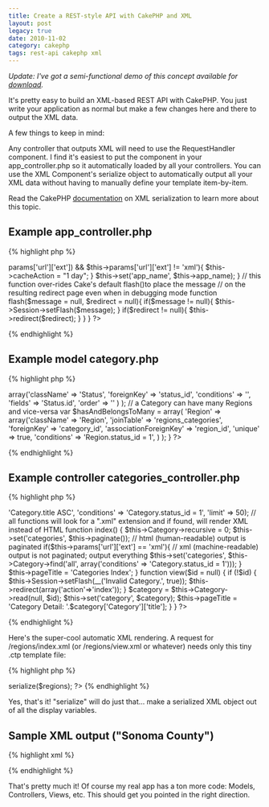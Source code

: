 ```yaml
---
title: Create a REST-style API with CakePHP and XML
layout: post
legacy: true
date: 2010-11-02
category: cakephp
tags: rest-api cakephp xml
---
```


*Update: I've got a semi-functional demo of this concept available for [download](https://github.com/quinns/REST-API).*

It's pretty easy to build an XML-based REST API with CakePHP. You just write your application as normal but make a few changes here and there to output the XML data. <!--more--> 

A few things to keep in mind:

Any controller that outputs XML will need to use the RequestHandler component. I find it's easiest to put the component in your app_controller.php so it automatically loaded by all your controllers.
You can use the XML Component's serialize object to automatically output all your XML data without having to manually define your template item-by-item.

Read the CakePHP [documentation](https://web.archive.org/web/20111210070413/http://book.cakephp.org/view/569/serialize) on XML serialization to learn more about this topic.

## Example app_controller.php

{% highlight php %}
<?php
 class AppController extends Controller {        
       var $helpers = array('Html', 'Text', 'Cache', 'Javascript', 'Ajax');
     var $components = array('RequestHandler');    // very important!
     var $live_site = 'http://rest-api.quinnsupplee.com';
     var $app_name = 'REST API with XML and CakePHP Demo ';
       function beforeRender(){ 
          if(isset($this->params['url']['ext']) && $this->params['url']['ext'] != 'xml'){
                $this->cacheAction = "1 day";
         }
          $this->set('app_name', $this->app_name);
       }
 
       // this function over-rides Cake's default flash()to place the message
        // on the resulting redirect page even when in debugging mode
      function flash($message = null, $redirect = null){ 
                if($message != null){
              $this->Session->setFlash($message);
          }
          if($redirect != null){
             $this->redirect($redirect);
         }
      }
  }
?>
{% endhighlight %}

## Example model category.php

{% highlight php %}
<?php
class Category extends AppModel {
   var $name = 'Category';
  // we have a Status associatiation that can be used to toggle display of various pieces of data on or off
  var $belongsTo = array(
            'Status' => array('className' => 'Status',
                             'foreignKey' => 'status_id',
                                'conditions' => '',
                             'fields' => 'Status.id',
                                'order' => ''
           )
  );
 // a Category can have many Regions and vice-versa
 var $hasAndBelongsToMany = array(
          'Region' => array('className' => 'Region',
                     'joinTable' => 'regions_categories',
                        'foreignKey' => 'category_id',
                      'associationForeignKey' => 'region_id',
                     'unique' => true,
                     'conditions' => 'Region.status_id = 1',
         )
 
 );
 
}
?>
{% endhighlight %}

## Example controller categories_controller.php

{% highlight php %}
<?php
class CategoriesController extends AppController {
  var $name = 'Categories'; 
  var $uses = array('Category', 'Region', 'RegionsCategory');
  var $paginate = array('order' => 'Category.title ASC', 'conditions' => 'Category.status_id = 1', 'limit' => 50);
 
   // all functions will look for a ".xml" extension and if found, will render XML instead of HTML
  function index() {
     $this->Category->recursive = 0;
      $this->set('categories', $this->paginate()); // html (human-readable) output is paginated
      if($this->params['url']['ext'] == 'xml'){ // xml (machine-readable) output is not paginated; output everything
            $this->set('categories', $this->Category->find('all', array('conditions' => 'Category.status_id = 1')));
       }
      $this->pageTitle = 'Categories Index';
    }
 
 function view($id = null) {
        if (!$id) {
            $this->Session->setFlash(__('Invalid Category.', true));
           $this->redirect(array('action'=>'index'));
       }
      $category = $this->Category->read(null, $id);
        $this->set('category', $category);
        $this->pageTitle = 'Category Detail: '.$category['Category']['title'];
    }
}
?>
{% endhighlight %}

Here's the super-cool automatic XML rendering. A request for /regions/index.xml (or /regions/view.xml or whatever) needs only this tiny .ctp template file:

{% highlight php %}
<regions>
  <?php echo $xml->serialize($regions); ?>
</regions>
{% endhighlight %}

Yes, that's it! "serialize" will do just that... make a serialized XML object out of all the display variables.

## Sample XML output ("Sonoma County")

{% highlight xml %}
<?xml version="1.0" encoding="UTF-8" ?>
<region>
<region id="7" title="Sonoma County" abbreviation_1="so" abbreviation_2="sonoma" created="2009-11-17 15:08:51" modified="2010-01-20 12:36:06" status_id="1" alias="sonoma">
<status id="1"/>
<city id="1" name="Annapolis" created="2009-03-23 10:47:22" modified="2009-04-05 08:30:44" region_id="7"/>
<city id="2" name="Bodega" created="2009-03-23 10:50:06" modified="2009-03-23 10:50:06" region_id="7"/>
<city id="3" name="Bodega Bay" created="2009-03-23 10:50:12" modified="2009-03-23 10:50:12" region_id="7"/>
<city id="4" name="Boyes Hot Springs" created="2009-03-23 10:50:18" modified="2009-03-23 10:50:18" region_id="7"/>
<city id="5" name="Camp Meeker" created="2009-03-23 10:50:24" modified="2009-03-23 10:50:24" region_id="7"/>
<city id="7" name="Cazadero" created="2009-03-23 10:50:24" modified="2009-03-23 10:50:24" region_id="7"/>
<city id="8" name="Cloverdale" created="2009-03-23 10:50:24" modified="2009-03-23 10:50:24" region_id="7"/>
<city id="9" name="Cotati" created="2009-03-23 10:50:24" modified="2009-03-23 10:50:24" region_id="7"/>
<city id="10" name="Duncans Mills" created="2009-03-23 10:50:24" modified="2009-03-23 10:50:24" region_id="7"/>
<city id="11" name="El Verano" created="2009-03-23 10:50:24" modified="2009-03-23 11:59:41" region_id="7"/>
<city id="12" name="Eldridge" created="2009-03-23 10:50:24" modified="2009-03-23 10:50:24" region_id="7"/>
<city id="13" name="Forestville" created="2009-03-23 10:50:24" modified="2009-03-23 10:50:24" region_id="7"/>
<city id="14" name="Freestone" created="2009-03-23 10:50:24" modified="2009-03-23 10:50:24" region_id="7"/>
<city id="15" name="Fulton" created="2009-03-23 10:50:24" modified="2009-03-23 10:50:24" region_id="7"/>
<city id="16" name="Geyserville" created="2009-03-23 10:50:24" modified="2009-03-23 10:50:24" region_id="7"/>
<city id="17" name="Glen Ellen" created="2009-03-23 10:50:24" modified="2009-03-23 10:50:24" region_id="7"/>
<city id="18" name="Graton" created="2009-03-23 10:50:24" modified="2009-03-23 10:50:24" region_id="7"/>
<city id="19" name="Gualala" created="2009-03-23 10:50:24" modified="2009-03-23 10:50:24" region_id="7"/>
<city id="20" name="Guerneville" created="2009-03-23 10:50:24" modified="2009-03-23 10:50:24" region_id="7"/>
<city id="21" name="Healdsburg" created="2009-03-23 10:50:24" modified="2009-03-23 10:50:24" region_id="7"/>
<city id="22" name="Jenner" created="2009-03-23 10:50:24" modified="2009-03-23 10:50:24" region_id="7"/>
<city id="23" name="Kenwood" created="2009-03-23 10:50:24" modified="2009-03-23 10:50:24" region_id="7"/>
<city id="230" name="Middletown" created="2009-11-21 22:36:17" modified="2009-11-21 22:36:17" region_id="7"/>
<city id="24" name="Monte Rio" created="2009-03-23 10:50:24" modified="2009-03-23 10:50:24" region_id="7"/>
<city id="25" name="Occidental" created="2009-03-23 10:50:24" modified="2009-03-23 10:50:24" region_id="7"/>
<city id="26" name="Penngrove" created="2009-03-23 10:50:24" modified="2009-03-23 10:50:24" region_id="7"/>
<city id="27" name="Petaluma" created="2009-03-23 10:50:24" modified="2009-03-23 10:50:24" region_id="7"/>
<city id="28" name="Rio Nido" created="2009-03-23 10:50:24" modified="2009-03-23 10:50:24" region_id="7"/>
<city id="29" name="Rohnert Park" created="2009-03-23 10:50:24" modified="2009-03-23 10:50:24" region_id="7"/>
<city id="30" name="Santa Rosa" created="2009-03-23 10:50:24" modified="2009-03-23 10:50:24" region_id="7"/>
<city id="31" name="Sebastopol" created="2009-03-23 10:50:24" modified="2009-03-23 10:50:24" region_id="7"/>
<city id="32" name="Sheridan" created="2009-03-23 10:50:24" modified="2009-03-23 10:50:24" region_id="7"/>
<city id="33" name="Sonoma" created="2009-03-23 10:50:24" modified="2009-03-23 10:50:24" region_id="7"/>
<city id="221" name="St. Helena" created="2009-02-11 08:34:02" modified="2009-02-11 08:34:02" region_id="7"/>
<city id="34" name="Stewarts Point" created="2009-03-23 10:50:24" modified="2009-03-23 10:50:24" region_id="7"/>
<city id="35" name="The Sea Ranch" created="2009-03-23 10:50:24" modified="2009-03-23 10:50:24" region_id="7"/>
<city id="36" name="Valley Ford" created="2009-03-23 10:50:24" modified="2009-03-23 10:50:24" region_id="7"/>
<city id="37" name="Villa Grande" created="2009-03-23 10:50:24" modified="2009-03-23 10:50:24" region_id="7"/>
<city id="38" name="Vineburg" created="2009-03-23 10:50:24" modified="2009-03-23 10:50:24" region_id="7"/>
<city id="39" name="Windsor" created="2009-03-23 10:50:24" modified="2009-03-23 10:50:24" region_id="7"/>
<city id="222" name="Yountville" created="2009-02-11 08:36:01" modified="2009-02-11 08:36:01" region_id="7"/>
<category/>
</region>
</region>
{% endhighlight %}

That's pretty much it! Of course my real app has a ton more code: Models, Controllers, Views, etc. This should get you pointed in the right direction.

